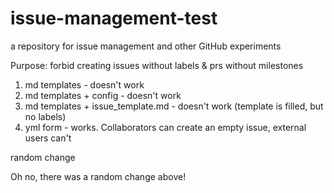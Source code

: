 # issue-management-test
a repository for issue management and other GitHub experiments

Purpose: forbid creating issues without labels & prs without milestones

1. md templates - doesn't work
2. md templates + config - doesn't work
3. md templates + issue_template.md - doesn't work (template is filled, but no labels)
4. yml form - works. Collaborators can create an empty issue, external users can't

random change

Oh no, there was a random change above!
